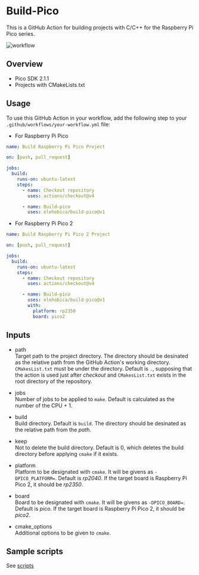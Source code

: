 # Build-Pico
This is a GitHub Action for building projects with C/C++ for the Raspberry Pi Pico series.

![workflow](https://github.com/elehobica/build-pico/actions/workflows/test_RPi_Pico_WAV_Player.yml/badge.svg)

## Overview
* Pico SDK 2.1.1
* Projects with CMakeLists.txt

## Usage
To use this GitHub Action in your workflow, add the following step to your `.github/workflows/your-workflow.yml` file:

* For Raspberry Pi Pico
```yaml
name: Build Raspberry Pi Pico Project

on: [push, pull_request]

jobs:
  build:
    runs-on: ubuntu-latest
    steps:
      - name: Checkout repository
        uses: actions/checkout@v4

      - name: Build-pico
        uses: elehobica/build-pico@v1
```

* For Raspberry Pi Pico 2
```yaml
name: Build Raspberry Pi Pico 2 Project

on: [push, pull_request]

jobs:
  build:
    runs-on: ubuntu-latest
    steps:
      - name: Checkout repository
        uses: actions/checkout@v4

      - name: Build-pico
        uses: elehobica/build-pico@v1
        with:
          platform: rp2350
          board: pico2
```

## Inputs
* path<br>
Target path to the project directory.
The directory should be desinated as the relative path from the GitHub Action's working directory.
`CMakesList.txt` must be under the directory.
Default is `.`, supposing that the action is used just after _checkout_ and `CMakesList.txt` exists in the root directory of the repository.

* jobs<br>
Number of jobs to be applied to `make`.
Default is calculated as the number of the CPU + 1.

* build<br>
Build directory. Default is `build`.
The directory should be desinated as the relative path from the _path_.

* keep<br>
Not to delete the build directory.
Default is 0, which deletes the build directory before applying `cmake` if it exists.

* platform<br>
Platform to be designated with `cmake`.
It will be givens as `-DPICO_PLATFORM=`.
Default is _rp2040_.
If the target board is Raspberry Pi Pico 2, it should be _rp2350_.

* board<br>
Board to be designated with `cmake`.
It will be givens as `-DPICO_BOARD=`.
Default is _pico_.
If the target board is Raspberry Pi Pico 2, it should be _pico2_.

* cmake_options<br>
Additional options to be given to `cmake`.

## Sample scripts
See [scripts](.github/workflows/)
